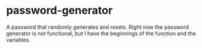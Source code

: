 # password-generator
A password that randomly generates and resets. Right now the password generator is not functional, but I have the beginnings of the function and the variables.
